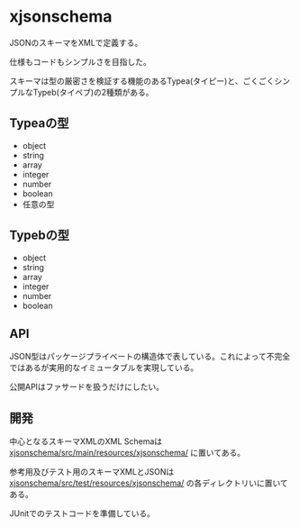 # xjsonschema
JSONのスキーマをXMLで定義する。

仕様もコードもシンプルさを目指した。

スキーマは型の厳密さを検証する機能のあるTypea(タイピー)と、ごくごくシンプルなTypeb(タイペブ)の2種類がある。

## Typeaの型

* object
* string
* array
* integer
* number
* boolean
* 任意の型

## Typebの型

* object
* string
* array
* integer
* number
* boolean

## API
JSON型はパッケージプライベートの構造体で表している。これによって不完全ではあるが実用的なイミュータブルを実現している。

公開APIはファサードを扱うだけにしたい。

## 開発
中心となるスキーマXMLのXML Schemaは
[xjsonschema/src/main/resources/xjsonschema/](https://github.com/inomoto-hironobu/xjsonschema/tree/master/src/main/resources/xjsonschema)
に置いてある。

参考用及びテスト用のスキーマXMLとJSONは
[xjsonschema/src/test/resources/xjsonschema/](https://github.com/inomoto-hironobu/xjsonschema/tree/master/src/test/resources/xjsonschema)
の各ディレクトリいに置いてある。

JUnitでのテストコードを準備している。